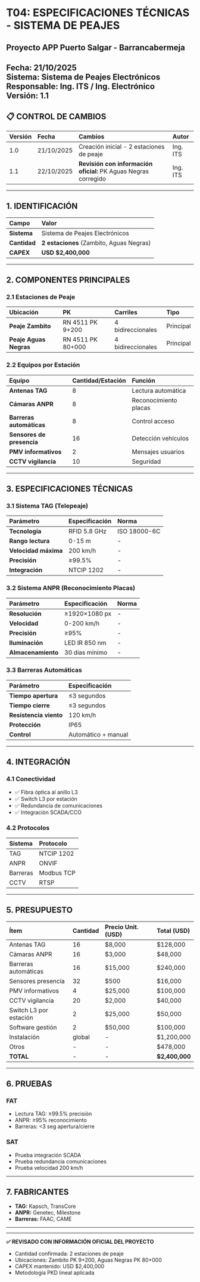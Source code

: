 # T04: ESPECIFICACIONES TÉCNICAS - SISTEMA DE PEAJES
## Proyecto APP Puerto Salgar - Barrancabermeja

**Fecha:** 21/10/2025  
**Sistema:** Sistema de Peajes Electrónicos  
**Responsable:** Ing. ITS / Ing. Electrónico  
**Versión:** 1.1  
---

## 📋 **CONTROL DE CAMBIOS**

| Versión | Fecha | Cambios | Autor |
|:--------|:------|:--------|:------|
| 1.0 | 21/10/2025 | Creación inicial - 2 estaciones de peaje | Ing. ITS |
| 1.1 | 22/10/2025 | **Revisión con información oficial:** PK Aguas Negras corregido | Ing. ITS |

---

## 1. IDENTIFICACIÓN

| Campo | Valor |
|:------|:------|
| **Sistema** | Sistema de Peajes Electrónicos |
| **Cantidad** | **2 estaciones** (Zambito, Aguas Negras) |
| **CAPEX** | **USD $2,400,000** |

---

## 2. COMPONENTES PRINCIPALES

### 2.1 Estaciones de Peaje

| Ubicación | PK | Carriles | Tipo |
|:----------|:---|:---------|:------|
| **Peaje Zambito** | RN 4511 PK 9+200 | 4 bidireccionales | Principal |
| **Peaje Aguas Negras** | RN 4511 PK 80+000 | 4 bidireccionales | Principal |

### 2.2 Equipos por Estación

| Equipo | Cantidad/Estación | Función |
|:-------|:------------------|:---------|
| **Antenas TAG** | 8 | Lectura automática |
| **Cámaras ANPR** | 8 | Reconocimiento placas |
| **Barreras automáticas** | 8 | Control acceso |
| **Sensores de presencia** | 16 | Detección vehículos |
| **PMV informativos** | 2 | Mensajes usuarios |
| **CCTV vigilancia** | 10 | Seguridad |

---

## 3. ESPECIFICACIONES TÉCNICAS

### 3.1 Sistema TAG (Telepeaje)

| Parámetro | Especificación | Norma |
|:----------|:---------------|:------|
| **Tecnología** | RFID 5.8 GHz | ISO 18000-6C |
| **Rango lectura** | 0-15 m | - |
| **Velocidad máxima** | 200 km/h | - |
| **Precisión** | ≥99.5% | - |
| **Integración** | NTCIP 1202 | - |

### 3.2 Sistema ANPR (Reconocimiento Placas)

| Parámetro | Especificación | Norma |
|:----------|:---------------|:------|
| **Resolución** | ≥1920×1080 px | - |
| **Velocidad** | 0-200 km/h | - |
| **Precisión** | ≥95% | - |
| **Iluminación** | LED IR 850 nm | - |
| **Almacenamiento** | 30 días mínimo | - |

### 3.3 Barreras Automáticas

| Parámetro | Especificación |
|:----------|:---------------|
| **Tiempo apertura** | ≤3 segundos |
| **Tiempo cierre** | ≤3 segundos |
| **Resistencia viento** | 120 km/h |
| **Protección** | IP65 |
| **Control** | Automático + manual |

---

## 4. INTEGRACIÓN

### 4.1 Conectividad

- ✅ Fibra óptica al anillo L3
- ✅ Switch L3 por estación
- ✅ Redundancia de comunicaciones
- ✅ Integración SCADA/CCO

### 4.2 Protocolos

| Sistema | Protocolo |
|:--------|:----------|
| TAG | NTCIP 1202 |
| ANPR | ONVIF |
| Barreras | Modbus TCP |
| CCTV | RTSP |

---

## 5. PRESUPUESTO

| Ítem | Cantidad | Precio Unit. (USD) | Total (USD) |
|:-----|:---------|:-------------------|:------------|
| Antenas TAG | 16 | $8,000 | $128,000 |
| Cámaras ANPR | 16 | $3,000 | $48,000 |
| Barreras automáticas | 16 | $15,000 | $240,000 |
| Sensores presencia | 32 | $500 | $16,000 |
| PMV informativos | 4 | $25,000 | $100,000 |
| CCTV vigilancia | 20 | $2,000 | $40,000 |
| Switch L3 por estación | 2 | $25,000 | $50,000 |
| Software gestión | 2 | $50,000 | $100,000 |
| Instalación | global | - | $1,200,000 |
| Otros | - | - | $478,000 |
| **TOTAL** | - | - | **$2,400,000** |

---

## 6. PRUEBAS

### FAT
- Lectura TAG: ≥99.5% precisión
- ANPR: ≥95% reconocimiento
- Barreras: <3 seg apertura/cierre

### SAT
- Prueba integración SCADA
- Prueba redundancia comunicaciones
- Prueba velocidad 200 km/h

---

## 7. FABRICANTES

- **TAG:** Kapsch, TransCore
- **ANPR:** Genetec, Milestone
- **Barreras:** FAAC, CAME

---

---

**✅ REVISADO CON INFORMACIÓN OFICIAL DEL PROYECTO**
- Cantidad confirmada: 2 estaciones de peaje
- Ubicaciones: Zambito PK 9+200, Aguas Negras PK 80+000
- CAPEX mantenido: USD $2,400,000
- Metodología PKD lineal aplicada
